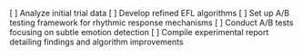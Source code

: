 [ ] Analyze initial trial data
[ ] Develop refined EFL algorithms
[ ] Set up A/B testing framework for rhythmic response mechanisms
[ ] Conduct A/B tests focusing on subtle emotion detection
[ ] Compile experimental report detailing findings and algorithm improvements